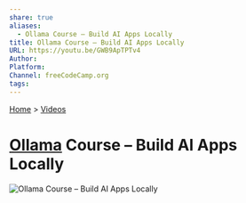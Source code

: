 ```yaml
---
share: true
aliases:
  - Ollama Course – Build AI Apps Locally
title: Ollama Course – Build AI Apps Locally
URL: https://youtu.be/GWB9ApTPTv4
Author: 
Platform: 
Channel: freeCodeCamp.org
tags: 
---
```

  
[Home](../index.md) > [Videos](./index.md)  
# [Ollama](../software/ollama.md) Course – Build AI Apps Locally  
![Ollama Course – Build AI Apps Locally](https://youtu.be/GWB9ApTPTv4)  
